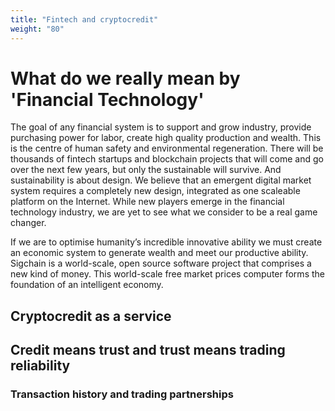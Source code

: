 ```yaml
---
title: "Fintech and cryptocredit"
weight: "80"
---
```


# What do we really mean by 'Financial Technology'

The goal of any financial system is to support and grow industry, provide purchasing power for labor, create high quality production and wealth. This is the centre of human safety and environmental regeneration.
There will be thousands of fintech startups and blockchain projects that will come and go over the next few years, but only the sustainable will survive. And sustainability is about design. We believe that an emergent digital market system requires a completely new design, integrated as one scaleable platform on the Internet. While new players emerge in the financial technology industry, we are yet to see what we consider to be a real game changer.

If we are to optimise humanity’s incredible innovative ability we must create an economic system to generate wealth and meet our productive ability. Sigchain is a world-scale, open source software project that comprises a new kind of money. This world-scale free market prices computer forms the foundation of an intelligent economy.

## Cryptocredit as a service

## Credit means trust and trust means trading reliability

### Transaction history and trading partnerships
